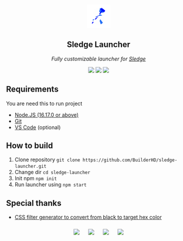 <p align="center"><img src="img/icon.png"></img></p>
<h2 align="center">Sledge Launcher</h2>
<p align="center">
<i>Fully customizable launcher for <a href="https://github.com/44lr/sledge">Sledge</a></i>
<p align="center">
<img src="https://img.shields.io/github/downloads/BuilderHD/sledge-launcher/total?style=flat-square"></img>
<img src="https://img.shields.io/tokei/lines/github/BuilderHD/sledge-launcher?style=flat-square"></img>
<img src="https://img.shields.io/github/last-commit/BuilderHD/sledge-launcher?style=flat-square"></img>
</p>

## Requirements
You are need this to run project
* [Node.JS (16.17.0 or above)](https://nodejs.org/)
* [Git](https://git-scm.com/)
* [VS Code](https://code.visualstudio.com/) (optional)

## How to build
1. Clone repository ``git clone https://github.com/BuilderHD/sledge-launcher.git``
2. Change dir ``cd sledge-launcher``
3. Init npm ``npm init``
4. Run launcher using ``npm start``

## Special thanks
* [CSS filter generator to convert from black to target hex color](https://codepen.io/sosuke/pen/Pjoqqp)

<p align="center">
<a href="https://electronjs.org"><img src="https://github.com/get-icon/geticon/blob/master/icons/html-5.svg" style="height: 35px; margin: 10px;"></img></a>
<a href="https://electronjs.org"><img src="https://github.com/get-icon/geticon/blob/master/icons/css-3.svg" style="height: 35px; margin: 10px;"></img></a>
<a href="https://electronjs.org"><img src="https://github.com/get-icon/geticon/blob/master/icons/javascript.svg" style="height: 35px; margin: 10px;"></img></a>
<a href="https://electronjs.org"><img src="https://github.com/get-icon/geticon/blob/master/icons/electron.svg" style="height: 35px; margin: 10px;"></img></a></p>